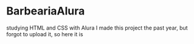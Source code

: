 # BarbeariaAlura
studying HTML and CSS with Alura
I made this project the past year, but forgot to upload it, so here it is
